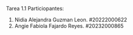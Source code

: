 Tarea 1.1
Particiopantes:
1) Nidia Alejandra Guzman Leon.   #20222000622
2) Angie Fabiola Fajardo Reyes.   #20232000865
